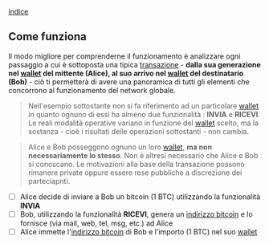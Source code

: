 [indice](README.md)
## Come funziona
Il modo migliore per comprenderne il funzionamento è analizzare ogni passaggio a cui è sottoposta una tipica [transazione](glossario.md#transazione) - __dalla sua generazione nel [wallet](glossario.md#wallet) del mittente  (Alice), al suo arrivo nel [wallet](glossario.md#wallet) del destinatario (Bob)__ - ciò ti permetterà di avere una panoramica di tutti gli elementi che concorrono al funzionamento del network globale.

> Nell'esempio sottostante non si fa riferimento ad un particolare [wallet](glossario.md#wallet) in quanto ognuno di essi ha almeno due funzionalità : __INVIA__ e __RICEVI__. Le reali modalità operative variano in funzione del [wallet](glossario.md#wallet) scelto, ma la sostanza - cioè i risultati delle operazioni sottostanti - non cambia.

> Alice e Bob posseggono ognuno un loro [wallet](glossario.md#wallet), __ma non necessariamente lo stesso__. Non è altresì necessario che Alice e Bob si conoscano. Le motivazioni alla base della transazione possono rimanere private oppure essere rese pubbliche a discrezione dei parteciapnti. 

- [ ] Alice decide di inviare a Bob un bitcoin (1 BTC) utilizzando la funzionalità __INVIA__
- [ ] Bob, utilizzando la funzionalità __RICEVI__, genera un [indirizzo bitcoin](glossario.md#address) e lo fornisce (via mail, web, tel, msg, etc.) ad Alice 
- [ ] Alice immette l'[indirizzo bitcoin](glossario.md#address) di Bob e l'importo (1 BTC) nel suo [wallet](glossario.md#wallet)
